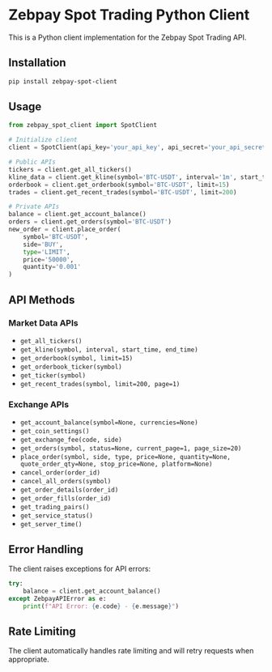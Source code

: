 # Zebpay Spot Trading Python Client

This is a Python client implementation for the Zebpay Spot Trading API.

## Installation

```bash
pip install zebpay-spot-client
```

## Usage

```python
from zebpay_spot_client import SpotClient

# Initialize client
client = SpotClient(api_key='your_api_key', api_secret='your_api_secret')

# Public APIs
tickers = client.get_all_tickers()
kline_data = client.get_kline(symbol='BTC-USDT', interval='1m', start_time=1234567890, end_time=1234567899)
orderbook = client.get_orderbook(symbol='BTC-USDT', limit=15)
trades = client.get_recent_trades(symbol='BTC-USDT', limit=200)

# Private APIs
balance = client.get_account_balance()
orders = client.get_orders(symbol='BTC-USDT')
new_order = client.place_order(
    symbol='BTC-USDT',
    side='BUY',
    type='LIMIT',
    price='50000',
    quantity='0.001'
)
```

## API Methods

### Market Data APIs
- `get_all_tickers()`
- `get_kline(symbol, interval, start_time, end_time)`
- `get_orderbook(symbol, limit=15)`
- `get_orderbook_ticker(symbol)`
- `get_ticker(symbol)`
- `get_recent_trades(symbol, limit=200, page=1)`

### Exchange APIs
- `get_account_balance(symbol=None, currencies=None)`
- `get_coin_settings()`
- `get_exchange_fee(code, side)`
- `get_orders(symbol, status=None, current_page=1, page_size=20)`
- `place_order(symbol, side, type, price=None, quantity=None, quote_order_qty=None, stop_price=None, platform=None)`
- `cancel_order(order_id)`
- `cancel_all_orders(symbol)`
- `get_order_details(order_id)`
- `get_order_fills(order_id)`
- `get_trading_pairs()`
- `get_service_status()`
- `get_server_time()`

## Error Handling

The client raises exceptions for API errors:

```python
try:
    balance = client.get_account_balance()
except ZebpayAPIError as e:
    print(f"API Error: {e.code} - {e.message}")
```

## Rate Limiting

The client automatically handles rate limiting and will retry requests when appropriate. 